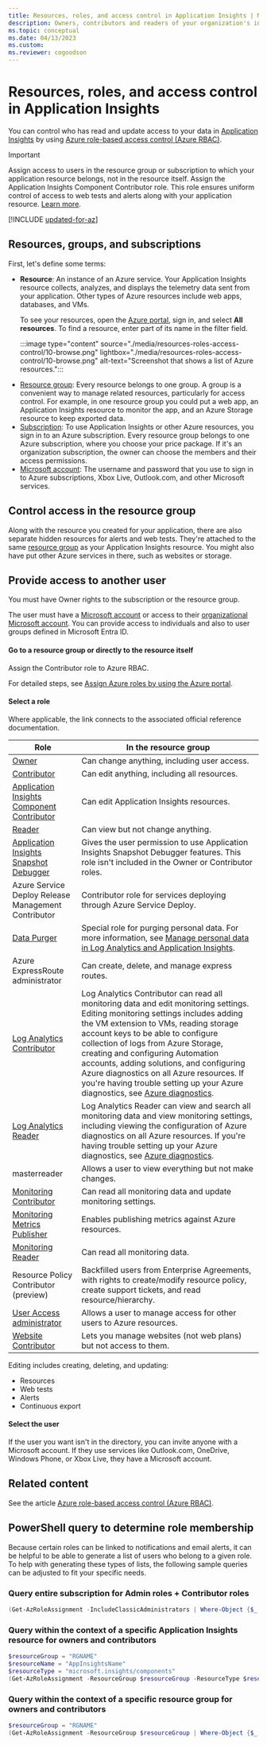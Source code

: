 ```yaml
---
title: Resources, roles, and access control in Application Insights | Microsoft Docs
description: Owners, contributors and readers of your organization's insights.
ms.topic: conceptual
ms.date: 04/13/2023
ms.custom:
ms.reviewer: cogoodson
---
```


# Resources, roles, and access control in Application Insights

You can control who has read and update access to your data in [Application Insights][start] by using [Azure role-based access control (Azure RBAC)](../../role-based-access-control/role-assignments-portal.yml).

> [!IMPORTANT]
> Assign access to users in the resource group or subscription to which your application resource belongs, not in the resource itself. Assign the Application Insights Component Contributor role. This role ensures uniform control of access to web tests and alerts along with your application resource. [Learn more](#access).

[!INCLUDE [updated-for-az](../../../includes/updated-for-az.md)]

## Resources, groups, and subscriptions

First, let's define some terms:

* **Resource**: An instance of an Azure service. Your Application Insights resource collects, analyzes, and displays the telemetry data sent from your application. Other types of Azure resources include web apps, databases, and VMs.

    To see your resources, open the [Azure portal](https://portal.azure.com), sign in, and select **All resources**. To find a resource, enter part of its name in the filter field.

    :::image type="content" source="./media/resources-roles-access-control/10-browse.png" lightbox="./media/resources-roles-access-control/10-browse.png" alt-text="Screenshot that shows a list of Azure resources.":::

<a name="resource-group"></a>

* [Resource group][group]: Every resource belongs to one group. A group is a convenient way to manage related resources, particularly for access control. For example, in one resource group you could put a web app, an Application Insights resource to monitor the app, and an Azure Storage resource to keep exported data.
* [Subscription](https://portal.azure.com): To use Application Insights or other Azure resources, you sign in to an Azure subscription. Every resource group belongs to one Azure subscription, where you choose your price package. If it's an organization subscription, the owner can choose the members and their access permissions.
* [Microsoft account][account]: The username and password that you use to sign in to Azure subscriptions, Xbox Live, Outlook.com, and other Microsoft services.

## <a name="access"></a> Control access in the resource group

Along with the resource you created for your application, there are also separate hidden resources for alerts and web tests. They're attached to the same [resource group](#resource-group) as your Application Insights resource. You might also have put other Azure services in there, such as websites or storage.

## Provide access to another user

You must have Owner rights to the subscription or the resource group.

The user must have a [Microsoft account][account] or access to their [organizational Microsoft account](../../active-directory/fundamentals/sign-up-organization.md). You can provide access to individuals and also to user groups defined in Microsoft Entra ID.

#### Go to a resource group or directly to the resource itself

Assign the Contributor role to Azure RBAC.

For detailed steps, see [Assign Azure roles by using the Azure portal](../../role-based-access-control/role-assignments-portal.yml).

#### Select a role

Where applicable, the link connects to the associated official reference documentation.

| Role | In the resource group |
| --- | --- |
| [Owner](../../role-based-access-control/built-in-roles.md#owner) |Can change anything, including user access. |
| [Contributor](../../role-based-access-control/built-in-roles.md#contributor) |Can edit anything, including all resources. |
| [Application Insights Component Contributor](../../role-based-access-control/built-in-roles.md#application-insights-component-contributor) |Can edit Application Insights resources. |
| [Reader](../../role-based-access-control/built-in-roles.md#reader) |Can view but not change anything. |
| [Application Insights Snapshot Debugger](../../role-based-access-control/built-in-roles.md#application-insights-snapshot-debugger) | Gives the user permission to use Application Insights Snapshot Debugger features. This role isn't included in the Owner or Contributor roles. |
| Azure Service Deploy Release Management Contributor | Contributor role for services deploying through Azure Service Deploy. |
| [Data Purger](../../role-based-access-control/built-in-roles.md#data-purger) | Special role for purging personal data. For more information, see [Manage personal data in Log Analytics and Application Insights](../logs/personal-data-mgmt.md).   |
| Azure ExpressRoute administrator | Can create, delete, and manage express routes.|
| [Log Analytics Contributor](../../role-based-access-control/built-in-roles.md#log-analytics-contributor) | Log Analytics Contributor can read all monitoring data and edit monitoring settings. Editing monitoring settings includes adding the VM extension to VMs, reading storage account keys to be able to configure collection of logs from Azure Storage, creating and configuring Automation accounts, adding solutions, and configuring Azure diagnostics on all Azure resources. If you're having trouble setting up your Azure diagnostics, see [Azure diagnostics](../agents/diagnostics-extension-to-application-insights.md).  |
| [Log Analytics Reader](../../role-based-access-control/built-in-roles.md#log-analytics-reader) | Log Analytics Reader can view and search all monitoring data and view monitoring settings, including viewing the configuration of Azure diagnostics on all Azure resources. If you're having trouble setting up your Azure diagnostics, see [Azure diagnostics](../agents/diagnostics-extension-to-application-insights.md). |
| masterreader | Allows a user to view everything but not make changes. |
| [Monitoring Contributor](../../role-based-access-control/built-in-roles.md#monitoring-contributor) | Can read all monitoring data and update monitoring settings.|
| [Monitoring Metrics Publisher](../../role-based-access-control/built-in-roles.md#monitoring-metrics-publisher) | Enables publishing metrics against Azure resources. |
| [Monitoring Reader](../../role-based-access-control/built-in-roles.md#monitoring-reader) | Can read all monitoring data. |
| Resource Policy Contributor (preview) | Backfilled users from Enterprise Agreements, with rights to create/modify resource policy, create support tickets, and read resource/hierarchy.  |
| [User Access administrator](../../role-based-access-control/built-in-roles.md#user-access-administrator) | Allows a user to manage access for other users to Azure resources.|
| [Website Contributor](../../role-based-access-control/built-in-roles.md#website-contributor) | Lets you manage websites (not web plans) but not access to them.|

Editing includes creating, deleting, and updating:

* Resources
* Web tests
* Alerts
* Continuous export

#### Select the user

If the user you want isn't in the directory, you can invite anyone with a Microsoft account. If they use services like Outlook.com, OneDrive, Windows Phone, or Xbox Live, they have a Microsoft account.

## Related content

See the article [Azure role-based access control (Azure RBAC)](../../role-based-access-control/role-assignments-portal.yml).

## PowerShell query to determine role membership

Because certain roles can be linked to notifications and email alerts, it can be helpful to be able to generate a list of users who belong to a given role. To help with generating these types of lists, the following sample queries can be adjusted to fit your specific needs.

### Query entire subscription for Admin roles + Contributor roles

```powershell
(Get-AzRoleAssignment -IncludeClassicAdministrators | Where-Object {$_.RoleDefinitionName -in @('ServiceAdministrator', 'CoAdministrator', 'Owner', 'Contributor') } | Select -ExpandProperty SignInName | Sort-Object -Unique) -Join ", "
```

### Query within the context of a specific Application Insights resource for owners and contributors

```powershell
$resourceGroup = "RGNAME"
$resourceName = "AppInsightsName"
$resourceType = "microsoft.insights/components"
(Get-AzRoleAssignment -ResourceGroup $resourceGroup -ResourceType $resourceType -ResourceName $resourceName | Where-Object {$_.RoleDefinitionName -in @('Owner', 'Contributor') } | Select -ExpandProperty SignInName | Sort-Object -Unique) -Join ", "
```

### Query within the context of a specific resource group for owners and contributors

```powershell
$resourceGroup = "RGNAME"
(Get-AzRoleAssignment -ResourceGroup $resourceGroup | Where-Object {$_.RoleDefinitionName -in @('Owner', 'Contributor') } | Select -ExpandProperty SignInName | Sort-Object -Unique) -Join ", "
```

<!--Link references-->

[account]: https://account.microsoft.com
[group]: ../../azure-resource-manager/management/overview.md
[start]: ./app-insights-overview.md
